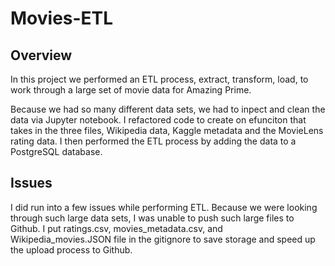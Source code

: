 # Movies-ETL

## Overview
In this project we performed an ETL process, extract, transform, load, to work through a large set of movie data for Amazing Prime. 

Because we had so many different data sets, we had to inpect and clean the data via Jupyter notebook. I refactored code to create on efunciton that takes in the three files, Wikipedia data, Kaggle metadata and the MovieLens rating data. I then performed the ETL process by adding the data to a PostgreSQL database. 

## Issues
I did run into a few issues while performing ETL. Because we were looking through such large data sets, I was unable to push such large files to Github. I put ratings.csv, movies_metadata.csv, and Wikipedia_movies.JSON file in the gitignore to save storage and speed up the upload process to Github. 

